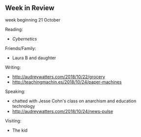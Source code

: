 ## Week in Review
week beginning 21 October

Reading:
* _Cybernetics_

Friends/Family:
* Laura B and daughter

Writing:
* http://audreywatters.com/2018/10/22/grocery
* http://teachingmachin.es/2018/10/24/paper-machines

Speaking:
* chatted with Jesse Cohn's class on anarchism and education technology
* http://audreywatters.com/2018/10/24/news-pulse

Visiting:
* The kid
